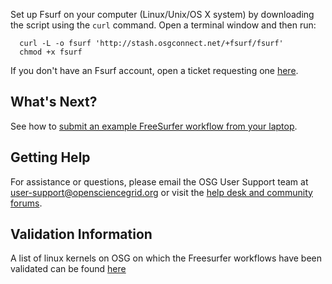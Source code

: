 [title]: - "Setting up Fsurf on Your Computer"

Set up Fsurf on your computer (Linux/Unix/OS X system) by downloading the script using the `curl` command. Open a terminal window and then run:

      curl -L -o fsurf 'http://stash.osgconnect.net/+fsurf/fsurf'
      chmod +x fsurf 

If you don't have an Fsurf account, open a ticket requesting one [here](https://support.opensciencegrid.org/support/tickets/new). 

## What's Next? 

See how to [submit an example FreeSurfer workflow from your laptop]( https://support.opensciencegrid.org/solution/articles/12000008490-anlysis-of-a-brain-mri-scan).

## Getting Help
For assistance or questions, please email the OSG User Support team  at [user-support@opensciencegrid.org](mailto:user-support@opensciencegrid.org) or visit the [help desk and community forums](http://support.opensciencegrid.org).


## Validation Information
A list of linux kernels on OSG  on which the Freesurfer workflows have been validated can be found [here](https://support.opensciencegrid.org/support/solutions/articles/12000008494-freesurfer-validation-on-the-osg-)
